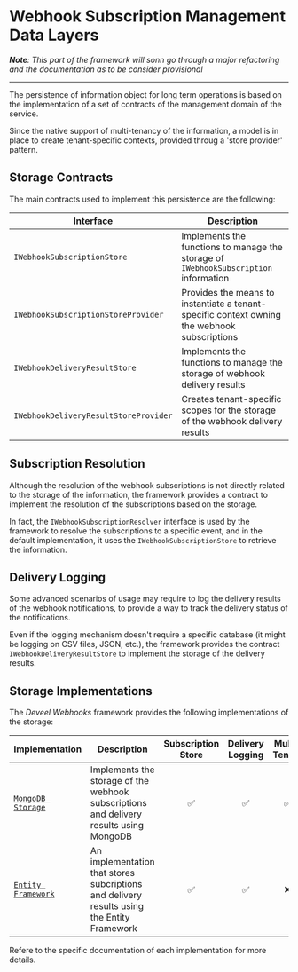 # Webhook Subscription Management Data Layers

_**Note**: This part of the framework will sonn go through a major refactoring and the documentation as to be consider provisional_

---

The persistence of information object for long term operations is based on the implementation of a set of contracts of the management domain of the service.

Since the native support of multi-tenancy of the information, a model is in place to create tenant-specific contexts, provided throug a 'store provider' pattern.

## Storage Contracts

The main contracts used to implement this persistence are the following:

| Interface                             | Description                                                                                  |
| ------------------------------------- | -------------------------------------------------------------------------------------------- |
| `IWebhookSubscriptionStore`           | Implements the functions to manage the storage of `IWebhookSubscription` information         |
| `IWebhookSubscriptionStoreProvider`   | Provides the means to instantiate a tenant-specific context owning the webhook subscriptions |
| `IWebhookDeliveryResultStore`         | Implements the functions to manage the storage of webhook delivery results                   |
| `IWebhookDeliveryResultStoreProvider` | Creates tenant-specific scopes for the storage of the webhook delivery results               |


## Subscription Resolution

Although the resolution of the webhook subscriptions is not directly related to the storage of the information, the framework provides a contract to implement the resolution of the subscriptions based on the storage.

In fact, the `IWebhookSubscriptionResolver` interface is used by the framework to resolve the subscriptions to a specific event, and in the default implementation, it uses the `IWebhookSubscriptionStore` to retrieve the information.

## Delivery Logging

Some advanced scenarios of usage may require to log the delivery results of the webhook notifications, to provide a way to track the delivery status of the notifications.

Even if the logging mechanism doesn't require a specific database (it might be logging on CSV files, JSON, etc.), the framework provides the contract `IWebhookDeliveryResultStore` to implement the storage of the delivery results.

## Storage Implementations

The _Deveel Webhooks_ framework provides the following implementations of the storage:

| Implementation                                   | Description                                                                                | Subscription Store | Delivery Logging     | Multi-Tenant         |
| ------------------------------------------------ | ------------------------------------------------------------------------------------------ | :----------------: | :------------------: | :------------------: |
| [`MongoDB Storage`](./advanced_usage_mongodb.md) | Implements the storage of the webhook subscriptions and delivery results using MongoDB     | :white_check_mark: | :white_check_mark:   | :white_check_mark:   |
| [`Entity Framework`](./advanced_usage_ef.md)     | An implementation that stores subcriptions and delivery results using the Entity Framework | :white_check_mark: | :white_check_mark:   | :x:                  |

Refere to the specific documentation of each implementation for more details.